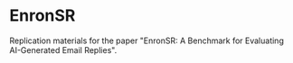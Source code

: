 # EnronSR
Replication materials for the paper "EnronSR: A Benchmark for Evaluating AI-Generated Email Replies".
